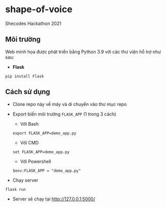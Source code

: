 # shape-of-voice

Shecodes Hackathon 2021

## Môi trường

Web minh họa được phát triển bằng Python 3.9 với các thư viện hỗ trợ như sau:

- **Flask**

```
pip install Flask
```

## Cách sử dụng

- Clone repo này về máy và di chuyển vào thư mục repo

- Export biến môi trường `FLASK_APP` (1 trong 3 cách)
  - Với Bash
  ```
  export FLASK_APP=demo_app.py
  ```
  - Với CMD
  ```
  set FLASK_APP=demo_app.py
  ```
  - Với Powershell
  ```
  $env:FLASK_APP = "demo_app.py"
  ```
- Chạy server

```
flask run
```

- Server sẽ chạy tại http://127.0.0.1:5000/
